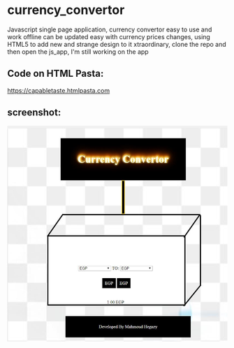 # currency_convertor
Javascript single page application, currency convertor easy to use and work offline can be updated easy with currency prices changes, using HTML5 to add new and strange design to it xtraordinary, clone the repo and then open the   js_app, I'm still working on the app 


## Code on HTML Pasta:

https://capabletaste.htmlpasta.com

## screenshot:
![image](myappp.JPG)

